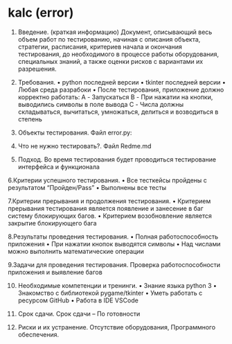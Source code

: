 # kalc (error)
1. Введение. (краткая информацию) Документ, описывающий весь объем работ по тестированию, начиная с описания объекта, стратегии, расписания, критериев начала и окончания тестирования, до необходимого в процессе работы оборудования, специальных знаний, а также оценки рисков с вариантами их разрешения.

2. Требования. • python последней версии • tkinter последней версии • Любая среда разрабоки • После тестирования, приложение должно корректно работать: A - Запускаться B - При нажатии на кнопки, выводились символы в поле вывода C - Числа должны складываться, вычитаться, умножаться, делиться и возводиться в степень

3. Объекты тестирования. Файл error.py:

4. Что не нужно тестировать?. Файл Redme.md

5. Подход. Во время тестирования будет проводиться тестирование интерфейса и функционала

6.Критерии успешного тестирования. • Все тесткейсы пройдены с результатом “Пройден/Pass” • Выполнены все тесты

7.Критерии прерывания и продолжения тестирования. • Критерием прерывания тестирования является появление и занесение в баг систему блокирующих багов. • Критерием возобновление является закрытие блокирующего бага

8.Результаты проведения тестирования. • Полная работоспособность приложения • При нажатии кнопок выводятся символы • Над числами можно выполнить математические операции

9.Задачи для проведения тестирования. Проверка работоспособности приложения и выявление багов

10. Необходимые компетенции и тренинги. • Знание языка python 3 • Знакомство с библиотекой pygame/tkinter • Уметь работать с ресурсом GitHub • Работа в IDE VSCode

11. Срок сдачи. Срок сдачи – По готовности

12. Риски и их устранение. Отсутствие оборудования, Программного обеспечения.
